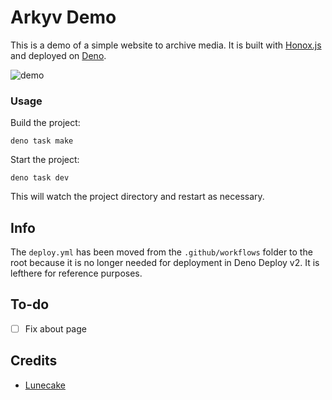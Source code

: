 # Arkyv Demo

This is a demo of a simple website to archive media. It is built with [Honox.js](https://github.com/honojs/honox) and deployed on [Deno](https://deno.com/deploy).

![demo](demo.png)

### Usage

Build the project:

```
deno task make
```

Start the project:

```
deno task dev
```

This will watch the project directory and restart as necessary.

## Info
The `deploy.yml` has been moved from the `.github/workflows` folder to the root because it is no longer needed for deployment in Deno Deploy v2. It is lefthere for reference purposes.

## To-do
- [ ] Fix about page

## Credits
- [Lunecake](https://lunecake.com)


